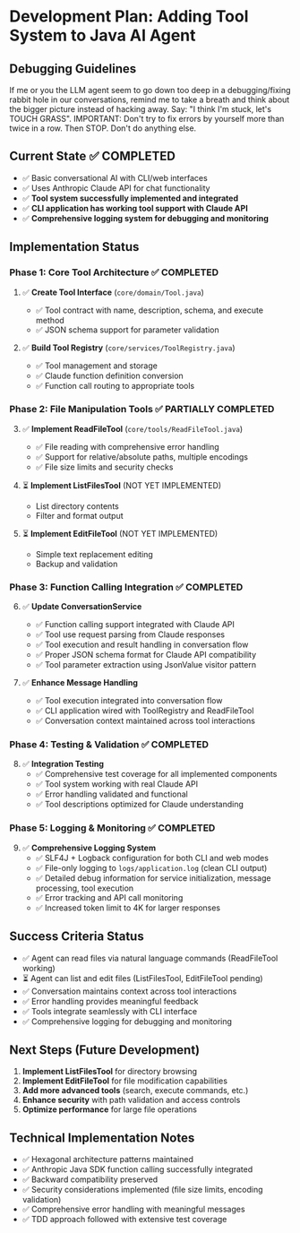 # Development Plan: Adding Tool System to Java AI Agent

## Debugging Guidelines
If me or you the LLM agent seem to go down too deep in a debugging/fixing rabbit hole in our conversations, remind me to take a breath and think about the bigger picture instead of hacking away. Say: "I think I'm stuck, let's TOUCH GRASS". IMPORTANT: Don't try to fix errors by yourself more than twice in a row. Then STOP. Don't do anything else.

## Current State ✅ COMPLETED
- ✅ Basic conversational AI with CLI/web interfaces
- ✅ Uses Anthropic Claude API for chat functionality
- ✅ **Tool system successfully implemented and integrated**
- ✅ **CLI application has working tool support with Claude API**
- ✅ **Comprehensive logging system for debugging and monitoring**

## Implementation Status

### Phase 1: Core Tool Architecture ✅ COMPLETED
1. ✅ **Create Tool Interface** (`core/domain/Tool.java`)
   - ✅ Tool contract with name, description, schema, and execute method
   - ✅ JSON schema support for parameter validation

2. ✅ **Build Tool Registry** (`core/services/ToolRegistry.java`)
   - ✅ Tool management and storage
   - ✅ Claude function definition conversion
   - ✅ Function call routing to appropriate tools

### Phase 2: File Manipulation Tools ✅ PARTIALLY COMPLETED
3. ✅ **Implement ReadFileTool** (`core/tools/ReadFileTool.java`)
   - ✅ File reading with comprehensive error handling
   - ✅ Support for relative/absolute paths, multiple encodings
   - ✅ File size limits and security checks

4. ⏳ **Implement ListFilesTool** (NOT YET IMPLEMENTED)
   - List directory contents
   - Filter and format output

5. ⏳ **Implement EditFileTool** (NOT YET IMPLEMENTED)
   - Simple text replacement editing
   - Backup and validation

### Phase 3: Function Calling Integration ✅ COMPLETED
6. ✅ **Update ConversationService**
   - ✅ Function calling support integrated with Claude API
   - ✅ Tool use request parsing from Claude responses
   - ✅ Tool execution and result handling in conversation flow
   - ✅ Proper JSON schema format for Claude API compatibility
   - ✅ Tool parameter extraction using JsonValue visitor pattern

7. ✅ **Enhance Message Handling**
   - ✅ Tool execution integrated into conversation flow
   - ✅ CLI application wired with ToolRegistry and ReadFileTool
   - ✅ Conversation context maintained across tool interactions

### Phase 4: Testing & Validation ✅ COMPLETED
8. ✅ **Integration Testing**
   - ✅ Comprehensive test coverage for all implemented components
   - ✅ Tool system working with real Claude API
   - ✅ Error handling validated and functional
   - ✅ Tool descriptions optimized for Claude understanding

### Phase 5: Logging & Monitoring ✅ COMPLETED
9. ✅ **Comprehensive Logging System**
   - ✅ SLF4J + Logback configuration for both CLI and web modes
   - ✅ File-only logging to `logs/application.log` (clean CLI output)
   - ✅ Detailed debug information for service initialization, message processing, tool execution
   - ✅ Error tracking and API call monitoring
   - ✅ Increased token limit to 4K for larger responses

## Success Criteria Status
- ✅ Agent can read files via natural language commands (ReadFileTool working)
- ⏳ Agent can list and edit files (ListFilesTool, EditFileTool pending)
- ✅ Conversation maintains context across tool interactions
- ✅ Error handling provides meaningful feedback
- ✅ Tools integrate seamlessly with CLI interface
- ✅ Comprehensive logging for debugging and monitoring

## Next Steps (Future Development)
1. **Implement ListFilesTool** for directory browsing
2. **Implement EditFileTool** for file modification capabilities
3. **Add more advanced tools** (search, execute commands, etc.)
4. **Enhance security** with path validation and access controls
5. **Optimize performance** for large file operations

## Technical Implementation Notes
- ✅ Hexagonal architecture patterns maintained
- ✅ Anthropic Java SDK function calling successfully integrated
- ✅ Backward compatibility preserved
- ✅ Security considerations implemented (file size limits, encoding validation)
- ✅ Comprehensive error handling with meaningful messages
- ✅ TDD approach followed with extensive test coverage